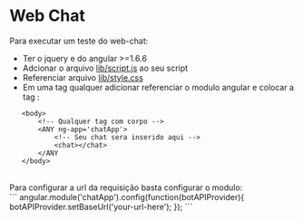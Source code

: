 Web Chat
====

Para executar um teste do web-chat: <br/>
 - Ter o jquery e do angular >=1.6.6 <br/>
 - Adcionar o arquivo [lib/script.js](https://github.com/jsteniors/web-chat/blob/master/dist/script.js) ao seu script <br/>
 - Referenciar arquivo [lib/style.css](https://github.com/jsteniors/web-chat/blob/master/dist/style.css) <br/>
 - Em uma tag qualquer adicionar referenciar o modulo angular e colocar a tag <chat>: <br/>
 ```
    <body>
        <!-- Qualquer tag com corpo -->
        <ANY ng-app='chatApp'>
            <!-- Seu chat sera inserido aqui -->
            <chat></chat>
        </ANY
    </body>
 ```
 <br/>
Para configurar a url da requisição basta configurar o modulo:<br/>
```
    angular.module('chatApp').config(function(botAPIProvider){
        botAPIProvider.setBaseUrl('your-url-here');
    });
```



